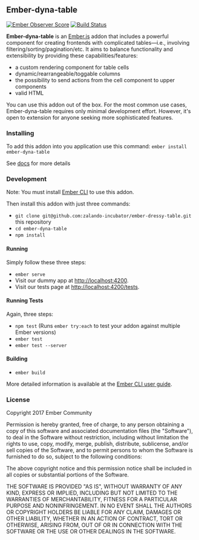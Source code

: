 ## Ember-dyna-table
[![Ember Observer Score](https://emberobserver.com/badges/ember-dyna-table.svg)](https://emberobserver.com/addons/ember-dyna-table)
[![Build Status](https://travis-ci.org/ember-dyna-table/ember-dyna-table.svg?branch=master)](https://travis-ci.org/ember-dyna-table/ember-dyna-table)

**Ember-dyna-table** is an [Ember.js](https://www.emberjs.com/) addon that includes a powerful component for creating frontends with complicated tables—i.e., involving filtering/sorting/pagination/etc. It aims to balance functionality and extensibility by providing these capabilities/features:

* a custom rendering component for table cells
* dynamic/rearrangeable/toggable columns
* the possibility to send actions from the cell component to upper components
* valid HTML

You can use this addon out of the box. For the most common use cases, Ember-dyna-table requires only minimal development effort. However, it's open to extension for anyone seeking more sophisticated features.

### Installing

To add this addon into you application use this command:
`ember install ember-dyna-table`

See [docs](https://zalando-incubator.github.io/ember-dyna-table/#/doc-pages/docs) for more details

### Development

Note: You must install [Ember CLI](https://ember-cli.com/user-guide/) to use this addon. 

Then install this addon with just three commands:
* `git clone git@github.com:zalando-incubator/ember-dressy-table.git` this repository
* `cd ember-dyna-table`
* `npm install`

#### Running

Simply follow these three steps:
* `ember serve`
* Visit our dummy app at [http://localhost:4200](http://localhost:4200).
* Visit our tests page at [http://localhost:4200/tests](http://localhost:4200/tests).

#### Running Tests

Again, three steps:

* `npm test` (Runs `ember try:each` to test your addon against multiple Ember versions)
* `ember test`
* `ember test --server`

#### Building

* `ember build`

More detailed information is available at the [Ember CLI user guide](https://ember-cli.com/user-guide/).

### License

Copyright 2017 Ember Community

Permission is hereby granted, free of charge, to any person obtaining a copy of this software and associated documentation files (the "Software"), to deal in the Software without restriction, including without limitation the rights to use, copy, modify, merge, publish, distribute, sublicense, and/or sell copies of the Software, and to permit persons to whom the Software is furnished to do so, subject to the following conditions:

The above copyright notice and this permission notice shall be included in all copies or substantial portions of the Software.

THE SOFTWARE IS PROVIDED "AS IS", WITHOUT WARRANTY OF ANY KIND, EXPRESS OR IMPLIED, INCLUDING BUT NOT LIMITED TO THE WARRANTIES OF MERCHANTABILITY, FITNESS FOR A PARTICULAR PURPOSE AND NONINFRINGEMENT. IN NO EVENT SHALL THE AUTHORS OR COPYRIGHT HOLDERS BE LIABLE FOR ANY CLAIM, DAMAGES OR OTHER LIABILITY, WHETHER IN AN ACTION OF CONTRACT, TORT OR OTHERWISE, ARISING FROM, OUT OF OR IN CONNECTION WITH THE SOFTWARE OR THE USE OR OTHER DEALINGS IN THE SOFTWARE.

